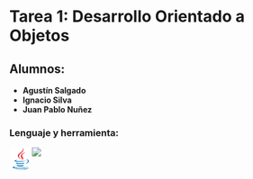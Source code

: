 # Tarea 1: Desarrollo Orientado a Objetos
## Alumnos:
- **Agustín Salgado**
- **Ignacio Silva**
- **Juan Pablo Nuñez**
<h3 align="left">Lenguaje y herramienta:</h3>
<p align="left"> <a href="https://www.java.com" target="_blank" rel="noreferrer"> <img src="https://raw.githubusercontent.com/devicons/devicon/master/icons/java/java-original.svg" alt="java" width="40" 
<p align="left"> <a href="https://git-scm.com/" target="_blank" rel="noreferrer"> <img src="https://www.vectorlogo.zone/logos/git-scm/git-scm-icon.svg"height="40"/> </a> </p> 
